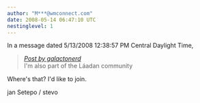 ```yaml
---
author: "M***@wmconnect.com"
date: 2008-05-14 06:47:10 UTC
nestinglevel: 1
---
```

In a message dated 5/13/2008 12:38:57 PM Central Daylight Time,  

> [_Post by galactonerd_](/X7lXcIxk/community-translations#post14)  
> I'm also part of the Láadan community  
> 

Where's that? I'd like to join.  
  
jan Setepo / stevo </HTML>